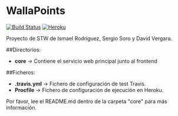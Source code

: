 # WallaPoints

[![Build Status](https://travis-ci.com/ismaro3/wallapoints.svg?token=fCoJEKj2f8k1vssPR5Um&branch=master)](https://travis-ci.com/ismaro3/wallapoints)
[![Heroku](https://heroku-badge.herokuapp.com/?app=wallapoints)](http://wallapoints.herokuapp.com/)

Proyecto de STW de Ismael Rodríguez, Sergio Soro y David Vergara.

##Directorios:
* **core** -> Contiene el servicio web principal junto al frontend

##Ficheros:
* **.travis.yml** -> Fichero de configuración de test Travis.
* **Procfile** -> Fichero de configuración de ejecución en Heroku.


Por favor, lee el README.md dentro de la carpeta "core" para más información.

